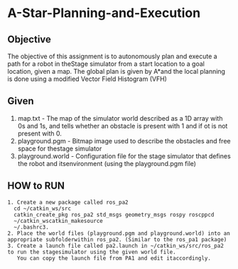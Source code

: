 # A-Star-Planning-and-Execution


## Objective
The objective of this assignment is to autonomously plan and execute a path for a robot in theStage simulator from a start location to a goal location, given a map. 
The global plan is given by A*and the local planning is done using a modified Vector Field Histogram (VFH) 

## Given
  1. map.txt - The map of the simulator world described as a 1D array with 0s and 1s, and tells whether an obstacle is present with 1 and if ot is not present with 0.
  2. playground.pgm - Bitmap image used to describe the obstacles and free space for thestage simulator
  3. playground.world - Configuration file for the stage simulator that defines the robot and itsenvironment (using the playground.pgm file)
  
 ## HOW to RUN
    1. Create a new package called ros_pa2
      cd ~/catkin_ws/src
      catkin_create_pkg ros_pa2 std_msgs geometry_msgs rospy roscppcd 
      ~/catkin_wscatkin_makesource 
      ~/.bashrc3.
    2. Place the world files (playground.pgm and playground.world) into an appropriate subfolderwithin ​ros_pa2​. (Similar to the ros_pa1 package)
    3. Create a launch file called pa2.launch in ~/catkin_ws/src/ros_pa2 to run the stagesimulator using the given world file. 
       You can copy the launch file from PA1 and edit itaccordingly.
 
